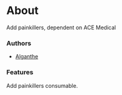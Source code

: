 # About

Add painkillers, dependent on ACE Medical

### Authors

- [Alganthe](http://github.com/alganthe)

### Features

Add painkillers consumable.
